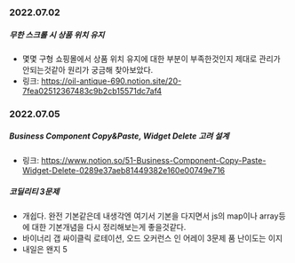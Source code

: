 ### 2022.07.02
##### 무한 스크롤 시 상품 위치 유지
- 몇몇 구형 쇼핑몰에서 상품 위치 유지에 대한 부분이 부족한것인지 제대로 관리가 안되는것같아 원리가 궁금해 찾아보았다.
- 링크: https://oil-antique-690.notion.site/20-7fea02512367483c9b2cb15571dc7af4
 

### 2022.07.05
##### Business Component Copy&Paste, Widget Delete 고려 설계
- 링크: https://www.notion.so/51-Business-Component-Copy-Paste-Widget-Delete-0289e37aeb81449382e160e00749e716
##### 코딜리티 3문제
- 개쉽다. 완전 기본같은데 내생각엔 여기서 기본을 다지면서 js의 map이나 array등에 대한 기본개념을 다시 정리해보는게 좋을것같다. 
- 바이너리 갭 싸이클릭 로테이션, 오드 오커런스 인 어레이 3문제 품 난이도는 이지
- 내일은 왠지 5
